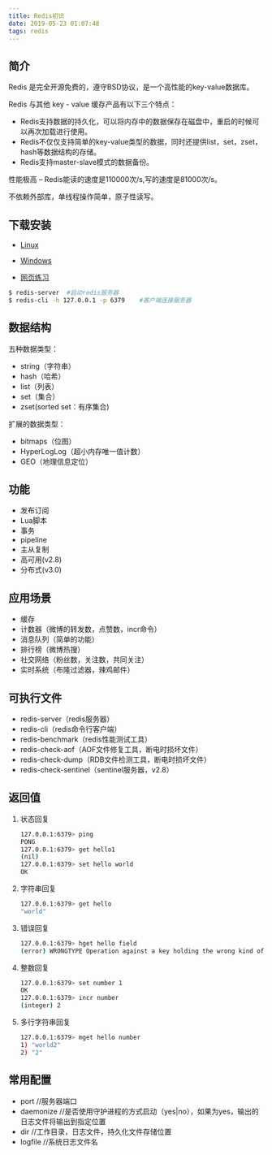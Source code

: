 ```yaml
---
title: Redis初识
date: 2019-05-23 01:07:48
tags: redis
---
```


## 简介

Redis 是完全开源免费的，遵守BSD协议，是一个高性能的key-value数据库。

Redis 与其他 key - value 缓存产品有以下三个特点：

- Redis支持数据的持久化，可以将内存中的数据保存在磁盘中，重启的时候可以再次加载进行使用。
- Redis不仅仅支持简单的key-value类型的数据，同时还提供list，set，zset，hash等数据结构的存储。
- Redis支持master-slave模式的数据备份。

性能极高 – Redis能读的速度是110000次/s,写的速度是81000次/s。

不依赖外部库，单线程操作简单，原子性读写。

## 下载安装

- [Linux](https://redis.io/)
- [Windows](https://github.com/MSOpenTech/redis/releases)

- [网页练习](http://try.redis.io/)

```bash
$ redis-server  #启动redis服务器
$ redis-cli -h 127.0.0.1 -p 6379    #客户端连接服务器
```

## 数据结构

五种数据类型：

- string（字符串）
- hash（哈希）
- list（列表）
- set（集合）
- zset(sorted set：有序集合)

扩展的数据类型：

- bitmaps（位图）
- HyperLogLog（超小内存唯一值计数）
- GEO（地理信息定位）

## 功能

- 发布订阅
- Lua脚本
- 事务
- pipeline
- 主从复制
- 高可用(v2.8)
- 分布式(v3.0)

## 应用场景

- 缓存
- 计数器（微博的转发数，点赞数，incr命令）
- 消息队列（简单的功能）
- 排行榜（微博热搜）
- 社交网络（粉丝数，关注数，共同关注）
- 实时系统（布隆过滤器，辣鸡邮件）

## 可执行文件

- redis-server（redis服务器）
- redis-cli（redis命令行客户端）
- redis-benchmark（redis性能测试工具）
- redis-check-aof（AOF文件修复工具，断电时损坏文件）
- redis-check-dump（RDB文件检测工具，断电时损坏文件）
- redis-check-sentinel（sentinel服务器，v2.8）

## 返回值

1. 状态回复

    ```bash
    127.0.0.1:6379> ping
    PONG
    127.0.0.1:6379> get hello1
    (nil)
    127.0.0.1:6379> set hello world
    OK
    ```

2. 字符串回复

    ```bash
    127.0.0.1:6379> get hello
    "world"
    ```

3. 错误回复

    ```bash
    127.0.0.1:6379> hget hello field
    (error) WRONGTYPE Operation against a key holding the wrong kind of value
    ```

4. 整数回复

    ```bash
    127.0.0.1:6379> set number 1
    OK
    127.0.0.1:6379> incr number
    (integer) 2
    ```

5. 多行字符串回复

    ```bash
    127.0.0.1:6379> mget hello number
    1) "world2"
    2) "2"
    ```

## 常用配置

- port      //服务器端口
- daemonize     //是否使用守护进程的方式启动（yes|no），如果为yes，输出的日志文件将输出到指定位置
- dir   //工作目录，日志文件，持久化文件存储位置
- logfile   //系统日志文件名